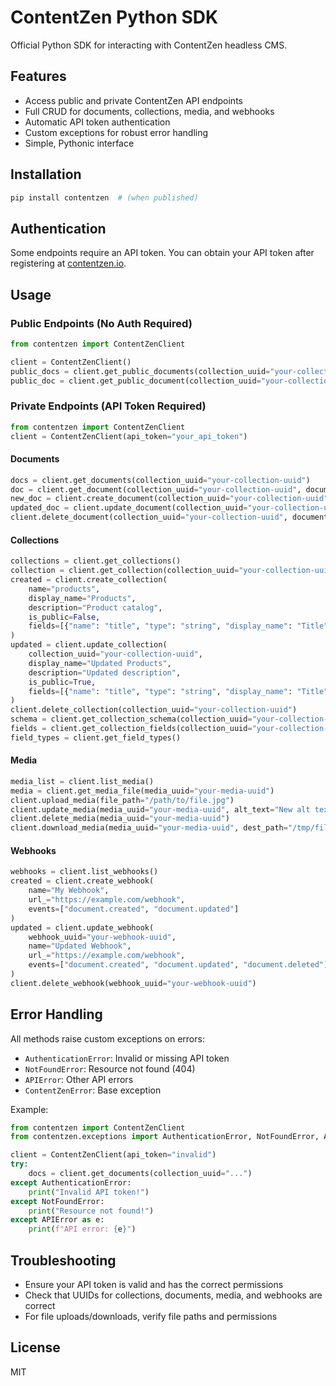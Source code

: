 # ContentZen Python SDK

Official Python SDK for interacting with ContentZen headless CMS.

## Features
- Access public and private ContentZen API endpoints
- Full CRUD for documents, collections, media, and webhooks
- Automatic API token authentication
- Custom exceptions for robust error handling
- Simple, Pythonic interface

## Installation

```bash
pip install contentzen  # (when published)
```

## Authentication

Some endpoints require an API token. You can obtain your API token after registering at [contentzen.io](https://contentzen.io).

## Usage

### Public Endpoints (No Auth Required)

```python
from contentzen import ContentZenClient

client = ContentZenClient()
public_docs = client.get_public_documents(collection_uuid="your-collection-uuid")
public_doc = client.get_public_document(collection_uuid="your-collection-uuid", document_uuid="your-document-uuid")
```

### Private Endpoints (API Token Required)

```python
from contentzen import ContentZenClient
client = ContentZenClient(api_token="your_api_token")
```

#### Documents
```python
docs = client.get_documents(collection_uuid="your-collection-uuid")
doc = client.get_document(collection_uuid="your-collection-uuid", document_uuid="your-document-uuid")
new_doc = client.create_document(collection_uuid="your-collection-uuid", payload={"title": "New Post", "content": "..."})
updated_doc = client.update_document(collection_uuid="your-collection-uuid", document_uuid="your-document-uuid", payload={"title": "Updated"})
client.delete_document(collection_uuid="your-collection-uuid", document_uuid="your-document-uuid")
```

#### Collections
```python
collections = client.get_collections()
collection = client.get_collection(collection_uuid="your-collection-uuid")
created = client.create_collection(
    name="products",
    display_name="Products",
    description="Product catalog",
    is_public=False,
    fields=[{"name": "title", "type": "string", "display_name": "Title", "required": True}]
)
updated = client.update_collection(
    collection_uuid="your-collection-uuid",
    display_name="Updated Products",
    description="Updated description",
    is_public=True,
    fields=[{"name": "title", "type": "string", "display_name": "Title", "required": True}]
)
client.delete_collection(collection_uuid="your-collection-uuid")
schema = client.get_collection_schema(collection_uuid="your-collection-uuid")
fields = client.get_collection_fields(collection_uuid="your-collection-uuid")
field_types = client.get_field_types()
```

#### Media
```python
media_list = client.list_media()
media = client.get_media_file(media_uuid="your-media-uuid")
client.upload_media(file_path="/path/to/file.jpg")
client.update_media(media_uuid="your-media-uuid", alt_text="New alt text")
client.delete_media(media_uuid="your-media-uuid")
client.download_media(media_uuid="your-media-uuid", dest_path="/tmp/file.jpg")
```

#### Webhooks
```python
webhooks = client.list_webhooks()
created = client.create_webhook(
    name="My Webhook",
    url_="https://example.com/webhook",
    events=["document.created", "document.updated"]
)
updated = client.update_webhook(
    webhook_uuid="your-webhook-uuid",
    name="Updated Webhook",
    url_="https://example.com/webhook",
    events=["document.created", "document.updated", "document.deleted"]
)
client.delete_webhook(webhook_uuid="your-webhook-uuid")
```

## Error Handling
All methods raise custom exceptions on errors:
- `AuthenticationError`: Invalid or missing API token
- `NotFoundError`: Resource not found (404)
- `APIError`: Other API errors
- `ContentZenError`: Base exception

Example:
```python
from contentzen import ContentZenClient
from contentzen.exceptions import AuthenticationError, NotFoundError, APIError

client = ContentZenClient(api_token="invalid")
try:
    docs = client.get_documents(collection_uuid="...")
except AuthenticationError:
    print("Invalid API token!")
except NotFoundError:
    print("Resource not found!")
except APIError as e:
    print(f"API error: {e}")
```

## Troubleshooting
- Ensure your API token is valid and has the correct permissions
- Check that UUIDs for collections, documents, media, and webhooks are correct
- For file uploads/downloads, verify file paths and permissions

## License

MIT